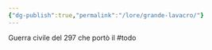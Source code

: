```yaml
---
{"dg-publish":true,"permalink":"/lore/grande-lavacro/"}
---
```


Guerra civile del 297 che portò il #todo